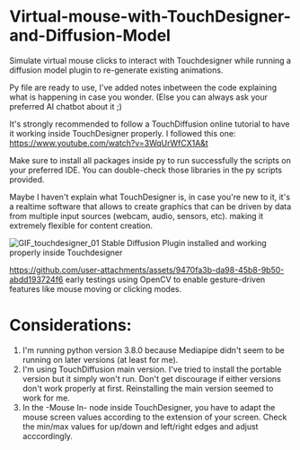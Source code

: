 # Virtual-mouse-with-TouchDesigner-and-Diffusion-Model
Simulate virtual mouse clicks to interact with Touchdesigner while running a diffusion model plugin to re-generate existing animations.  

Py file are ready to use, I've added notes inbetween the code explaining what is happening in case you wonder. (Else you can always ask your preferred AI chatbot about it ;)  

It's strongly recommended to follow a TouchDiffusion online tutorial to have it working inside TouchDesigner properly. I followed this one: https://www.youtube.com/watch?v=3WqUrWfCX1A&t  

Make sure to install all packages inside py to run successfully the scripts on your preferred IDE. You can double-check those libraries in the py scripts provided.  

Maybe I haven't explain what TouchDesigner is, in case you're new to it, it's a realtime software that allows to create graphics that can be driven by data from multiple input sources (webcam, audio, sensors, etc). making it extremely flexible for content creation.

![GIF_touchdesigner_01](https://github.com/user-attachments/assets/bed93029-cdb0-49a9-b77e-5a99084526bb)
Stable Diffusion Plugin installed and working properly inside Touchdesigner


https://github.com/user-attachments/assets/9470fa3b-da98-45b8-9b50-abdd193724f6
early testings using OpenCV to enable gesture-driven features like mouse moving or clicking modes.


# Considerations:
1. I'm running python version 3.8.0 because Mediapipe didn't seem to be running on later versions (at least for me).
2. I'm using TouchDiffusion main version. I've tried to install the portable version but it simply won't run. Don't get discourage if either versions don't work properly at first. Reinstalling the main version seemed to work for me.
3. In the -Mouse In- node inside TouchDesigner, you have to adapt the mouse screen values according to the extension of your screen. Check the min/max values for up/down and left/right edges and adjust acccordingly.
